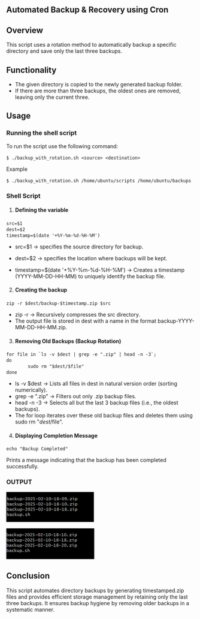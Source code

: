 ## Automated Backup & Recovery using Cron

## Overview
This script uses a rotation method to automatically backup a specific directory and save only the last three backups.

## Functionality
- The given directory is copied to the newly generated backup folder.
- If there are more than three backups, the oldest ones are removed, leaving only the current three.

## Usage
### Running the shell script
To run the script use the following command:
```
$ ./backup_with_rotation.sh <source> <destination>
```
Example
```
$ ./backup_with_rotation.sh /home/ubuntu/scripts /home/ubuntu/backups
```

### Shell Script
1. #### Defining the variable

```
src=$1
dest=$2
timestamp=$(date '+%Y-%m-%d-%H-%M')
```

- src=$1 -> specifies the source directory for backup.
- dest=$2 -> specifies the location where backups will be kept.

- timestamp=$(date '+%Y-%m-%d-%H-%M') -> Creates a timestamp (YYYY-MM-DD-HH-MM) to uniquely identify the backup file.
2. #### Creating the backup 

```
zip -r $dest/backup-$timestamp.zip $src
```
- zip -r → Recursively compresses the src directory.
- The output file is stored in dest with a name in the format backup-YYYY-MM-DD-HH-MM.zip.

3. #### Removing Old Backups (Backup Rotation)
```
for file in `ls -v $dest | grep -e ".zip" | head -n -3`;
do
        sudo rm "$dest/$file"
done
```
- ls -v $dest → Lists all files in dest in natural version order (sorting numerically).
- grep -e ".zip" → Filters out only .zip backup files.
- head -n -3 → Selects all but the last 3 backup files (i.e., the oldest backups).
- The for loop iterates over these old backup files and deletes them using sudo rm "$dest/$file".
4. #### Displaying Completion Message

```
echo "Backup Completed"
```
Prints a message indicating that the backup has been completed successfully.

### OUTPUT
![Image](screenshots/before_loop.png)

![Image](screenshots/after_loop.png)

## Conclusion
This script automates directory backups by generating timestamped.zip files and provides efficient storage management by retaining only the last three backups. It ensures backup hygiene by removing older backups in a systematic manner.





